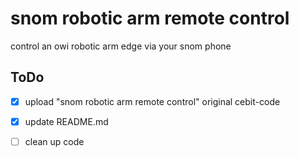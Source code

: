 # snom robotic arm remote control
control an owi robotic arm edge via your snom phone

## ToDo
- [x] upload "snom robotic arm remote control" original cebit-code
- [x] update README.md
- [ ] clean up code

